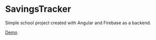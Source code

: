 # SavingsTracker
Simple school project created with Angular and Firebase as a backend. 

[Demo](https://savings-54049.firebaseapp.com/)
